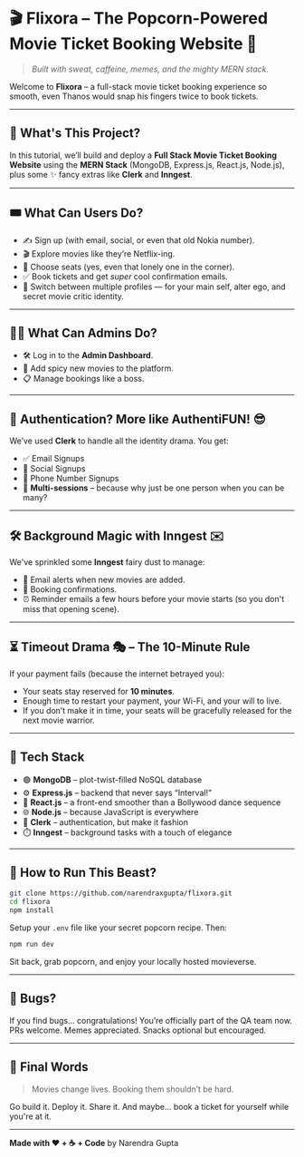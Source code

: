 # 🎬 Flixora – The Popcorn-Powered Movie Ticket Booking Website 🍿

> _Built with sweat, caffeine, memes, and the mighty MERN stack._

Welcome to **Flixora** – a full-stack movie ticket booking experience so smooth, even Thanos would snap his fingers twice to book tickets.

---

## 🧩 What's This Project?

In this tutorial, we’ll build and deploy a **Full Stack Movie Ticket Booking Website** using the **MERN Stack** (MongoDB, Express.js, React.js, Node.js), plus some ✨ fancy extras like **Clerk** and **Inngest**.

---

## 🎟️ What Can Users Do?

- ✍️ Sign up (with email, social, or even that old Nokia number).
- 🎬 Explore movies like they’re Netflix-ing.
- 💺 Choose seats (yes, even that lonely one in the corner).
- ✅ Book tickets and get *super* cool confirmation emails.
- 🔁 Switch between multiple profiles — for your main self, alter ego, and secret movie critic identity.

---

## 🧑‍💼 What Can Admins Do?

- 🛠️ Log in to the **Admin Dashboard**.
- 🎥 Add spicy new movies to the platform.
- 📋 Manage bookings like a boss.

---

## 🔐 Authentication? More like AuthentiFUN! 😎

We’ve used **Clerk** to handle all the identity drama. You get:

- ✅ Email Signups  
- 🔗 Social Signups  
- 📱 Phone Number Signups  
- 👥 **Multi-sessions** – because why just be one person when you can be many?

---

## 🛠️ Background Magic with Inngest ✉️

We've sprinkled some **Inngest** fairy dust to manage:

- 🎉 Email alerts when new movies are added.
- 📩 Booking confirmations.
- ⏰ Reminder emails a few hours before your movie starts (so you don't miss that opening scene).

---

## ⏳ Timeout Drama 🎭 – The 10-Minute Rule

If your payment fails (because the internet betrayed you):
- Your seats stay reserved for **10 minutes**.
- Enough time to restart your payment, your Wi-Fi, and your will to live.
- If you don’t make it in time, your seats will be gracefully released for the next movie warrior.

---

## 🧪 Tech Stack

- 🟢 **MongoDB** – plot-twist-filled NoSQL database
- ⚙️ **Express.js** – backend that never says “Interval!”
- 🎨 **React.js** – a front-end smoother than a Bollywood dance sequence
- 🌐 **Node.js** – because JavaScript is everywhere
- 🔐 **Clerk** – authentication, but make it fashion
- ⏱️ **Inngest** – background tasks with a touch of elegance

---

## 🚀 How to Run This Beast?

```bash
git clone https://github.com/narendraxgupta/flixora.git
cd flixora
npm install
```

Setup your `.env` file like your secret popcorn recipe. Then:

```bash
npm run dev
```

Sit back, grab popcorn, and enjoy your locally hosted movieverse.

---

## 🐞 Bugs?

If you find bugs... congratulations! You’re officially part of the QA team now.  
PRs welcome. Memes appreciated. Snacks optional but encouraged.

---

## 🎉 Final Words

> Movies change lives. Booking them shouldn’t be hard.

Go build it. Deploy it. Share it. And maybe... book a ticket for yourself while you're at it.

---

**Made with ❤️ + ☕ + Code** by Narendra Gupta
